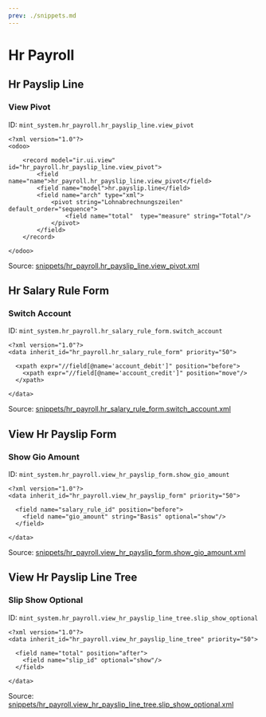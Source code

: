 ```yaml
---
prev: ./snippets.md
---
```

# Hr Payroll
## Hr Payslip Line  
### View Pivot  
ID: `mint_system.hr_payroll.hr_payslip_line.view_pivot`  
```console
<?xml version="1.0"?>
<odoo>

    <record model="ir.ui.view" id="hr_payroll.hr_payslip_line.view_pivot">
        <field name="name">hr_payroll.hr_payslip_line.view_pivot</field>
        <field name="model">hr.payslip.line</field>
        <field name="arch" type="xml">
            <pivot string="Lohnabrechnungszeilen" default_order="sequence">
                <field name="total"  type="measure" string="Total"/>
            </pivot>
        </field>
    </record>

</odoo>
```
Source: [snippets/hr_payroll.hr_payslip_line.view_pivot.xml](https://github.com/Mint-System/Odoo-Development/tree/14.0/snippets/hr_payroll.hr_payslip_line.view_pivot.xml)

## Hr Salary Rule Form  
### Switch Account  
ID: `mint_system.hr_payroll.hr_salary_rule_form.switch_account`  
```console
<?xml version="1.0"?>
<data inherit_id="hr_payroll.hr_salary_rule_form" priority="50">

  <xpath expr="//field[@name='account_debit']" position="before">
    <xpath expr="//field[@name='account_credit']" position="move"/>
  </xpath>

</data>
```
Source: [snippets/hr_payroll.hr_salary_rule_form.switch_account.xml](https://github.com/Mint-System/Odoo-Development/tree/14.0/snippets/hr_payroll.hr_salary_rule_form.switch_account.xml)

## View Hr Payslip Form  
### Show Gio Amount  
ID: `mint_system.hr_payroll.view_hr_payslip_form.show_gio_amount`  
```console
<?xml version="1.0"?>
<data inherit_id="hr_payroll.view_hr_payslip_form" priority="50">

  <field name="salary_rule_id" position="before">
    <field name="gio_amount" string="Basis" optional="show"/>
  </field>

</data>
```
Source: [snippets/hr_payroll.view_hr_payslip_form.show_gio_amount.xml](https://github.com/Mint-System/Odoo-Development/tree/14.0/snippets/hr_payroll.view_hr_payslip_form.show_gio_amount.xml)

## View Hr Payslip Line Tree  
### Slip Show Optional  
ID: `mint_system.hr_payroll.view_hr_payslip_line_tree.slip_show_optional`  
```console
<?xml version="1.0"?>
<data inherit_id="hr_payroll.view_hr_payslip_line_tree" priority="50">

  <field name="total" position="after">
    <field name="slip_id" optional="show"/>
  </field>

</data>
```
Source: [snippets/hr_payroll.view_hr_payslip_line_tree.slip_show_optional.xml](https://github.com/Mint-System/Odoo-Development/tree/14.0/snippets/hr_payroll.view_hr_payslip_line_tree.slip_show_optional.xml)

